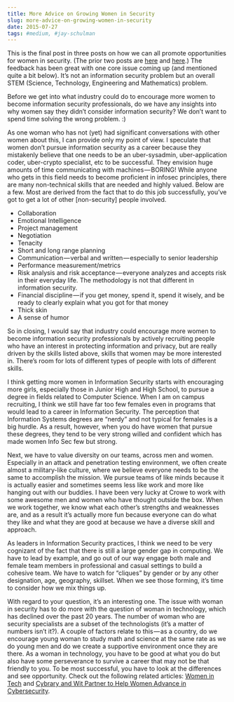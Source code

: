 ```yaml
---
title: More Advice on Growing Women in Security
slug: more-advice-on-growing-women-in-security
date: 2015-07-27
tags: #medium, #jay-schulman
---
```


This is the final post in three posts on how we can all promote opportunities for women in security. (The prior two posts are [here](https://www.jayschulman.com/we-need-more-women-in-security/) and [here](https://www.jayschulman.com/3-infosec-women-on-women-in-security/).) The feedback has been great with one core issue coming up (and mentioned quite a bit below). It’s not an information security problem but an overall STEM (Science, Technology, Engineering and Mathematics) problem.

Before we get into what industry could do to encourage more women to become information security professionals, do we have any insights into why women say they didn’t consider information security? We don’t want to spend time solving the wrong problem. :)

As one woman who has not (yet) had significant conversations with other women about this, I can provide only my point of view. I speculate that women don’t pursue information security as a career because they mistakenly believe that one needs to be an uber-sysadmin, uber-application coder, uber-crypto specialist, etc to be successful. They envision huge amounts of time communicating with machines — BORING! While anyone who gets in this field needs to become proficient in infosec principles, there are many non-technical skills that are needed and highly valued. Below are a few. Most are derived from the fact that to do this job successfully, you’ve got to get a lot of other [non-security] people involved.

- Collaboration
- Emotional Intelligence
- Project management
- Negotiation
- Tenacity
- Short and long range planning
- Communication — verbal and written — especially to senior leadership
- Performance measurement/metrics
- Risk analysis and risk acceptance — everyone analyzes and accepts risk in their everyday life. The methodology is not that different in information security.
- Financial discipline — if you get money, spend it, spend it wisely, and be ready to clearly explain what you got for that money
- Thick skin
- A sense of humor

So in closing, I would say that industry could encourage more women to become information security professionals by actively recruiting people who have an interest in protecting information and privacy, but are really driven by the skills listed above, skills that women may be more interested in. There’s room for lots of different types of people with lots of different skills.

I think getting more women in Information Security starts with encouraging more girls, especially those in Junior High and High School, to pursue a degree in fields related to Computer Science. When I am on campus recruiting, I think we still have far too few females even in programs that would lead to a career in Information Security. The perception that Information Systems degrees are “nerdy” and not typical for females is a big hurdle. As a result, however, when you do have women that pursue these degrees, they tend to be very strong willed and confident which has made women Info Sec few but strong.

Next, we have to value diversity on our teams, across men and women. Especially in an attack and penetration testing environment, we often create almost a military-like culture, where we believe everyone needs to be the same to accomplish the mission. We pursue teams of like minds because it is actually easier and sometimes seems less like work and more like hanging out with our buddies. I have been very lucky at Crowe to work with some awesome men and women who have thought outside the box. When we work together, we know what each other’s strengths and weaknesses are, and as a result it’s actually more fun because everyone can do what they like and what they are good at because we have a diverse skill and approach.

As leaders in Information Security practices, I think we need to be very cognizant of the fact that there is still a large gender gap in computing. We have to lead by example, and go out of our way engage both male and female team members in professional and casual settings to build a cohesive team. We have to watch for “cliques” by gender or by any other designation, age, geography, skillset. When we see those forming, it’s time to consider how we mix things up.

With regard to your question, it’s an interesting one. The issue with woman in security has to do more with the question of woman in technology, which has declined over the past 20 years. The number of woman who are security specialists are a subset of the technologists (it’s a matter of numbers isn’t it?). A couple of factors relate to this — as a country, do we encourage young woman to study math and science at the same rate as we do young men and do we create a supportive environment once they are there. As a woman in technology, you have to be good at what you do but also have some perseverance to survive a career that may not be that friendly to you. To be most successful, you have to look at the differences and see opportunity. Check out the following related articles: [Women in Tech](http://www.huffingtonpost.com/2015/03/27/women-in-tech_n_6955940.html) and [Cybrary and Wit Partner to Help Women Advance in Cybersecurity](http://www.cio.com/article/2936186/careers-staffing/cybrary-and-wit-partner-to-help-women-advance-in-cybersecurity.html).
